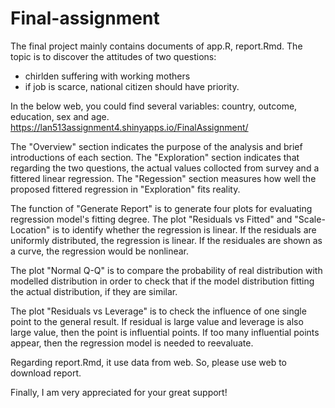 # Final-assignment

The final project mainly contains documents of app.R, report.Rmd. 
The topic is to discover the attitudes of two questions:
- chirlden suffering with working mothers
- if job is scarce, national citizen should have priority. 

In the below web, you could find several variables: country, outcome, education, sex and age.
https://lan513assignment4.shinyapps.io/FinalAssignment/

The "Overview" section indicates the purpose of the analysis and brief introductions of each section.
The "Exploration" section indicates that regarding the two questions, the actual values collocted from survey and a fittered linear regression. 
The "Regession" section measures how well the proposed fittered regression in "Exploration" fits reality.

The function of "Generate Report" is to generate four plots for evaluating regression model's fitting degree. 
The plot "Residuals vs Fitted" and "Scale-Location" is to identify whether the regression is linear.
If the residuals are uniformly distributed, the regression is linear. 
If the residuales are shown as a curve, the regression would be nonlinear. 

The plot "Normal Q-Q" is to compare the probability of real distribution with modelled distribution in order to check that if the model distribution fitting the actual distribution, if they are similar. 

The plot "Residuals vs Leverage" is to check the influence of one single point to the general result. If residual is large value and leverage is also large value, then the point is influential points. If too many influential points appear, then the regression model is needed to reevaluate. 

Regarding report.Rmd, it use data from web. So, please use web to download report. 

Finally, I am very appreciated for your great support!
